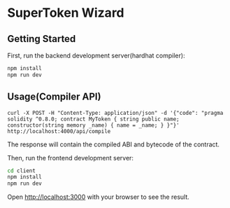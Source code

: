 # SuperToken Wizard

## Getting Started

First, run the backend development server(hardhat compiler):

```bash
npm install
npm run dev
```

## Usage(Compiler API)

```
curl -X POST -H "Content-Type: application/json" -d '{"code": "pragma solidity ^0.8.0; contract MyToken { string public name; constructor(string memory _name) { name = _name; } }"}' http://localhost:4000/api/compile
```

The response will contain the compiled ABI and bytecode of the contract.

Then, run the frontend development server:

```bash
cd client
npm install
npm run dev
```

Open [http://localhost:3000](http://localhost:3000) with your browser to see the result.
